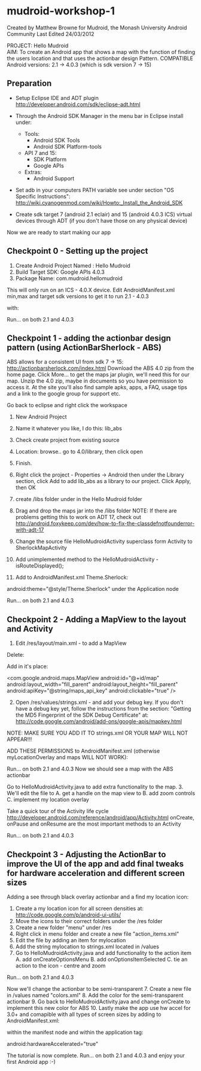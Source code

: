 mudroid-workshop-1
==================
Created by Matthew Browne for Mudroid, the Monash University Android Community
Last Edited 24/03/2012 


PROJECT: Hello Mudroid								
AIM: To create an Android app that shows a map with the function of finding the users location and that uses the actionbar design Pattern.
COMPATIBLE Android versions: 2.1 -> 4.0.3 (which is sdk version 7 -> 15)

Preparation
-----------
- Setup Eclipse IDE and ADT plugin http://developer.android.com/sdk/eclipse-adt.html
- Through the Android SDK Manager in the menu bar in Eclipse install under:
	- Tools:
		- Android SDK Tools
		- Android SDK Platform-tools
	- API 7 and 15:
	 	- SDK Platform
		- Google APIs
	- Extras:
		- Android Support
		
- Set adb in your computers PATH variable see under section "OS Specific Instructions": http://wiki.cyanogenmod.com/wiki/Howto:_Install_the_Android_SDK
- Create sdk target 7 (android 2.1 eclair) and 15 (android 4.0.3 ICS) virtual devices through ADT (if you don't have those on any physical device)

Now we are ready to start making our app

Checkpoint 0 - Setting up the project
-------------------------------------
1. Create Android Project Named : 	Hello Mudroid
2. Build Target SDK: 				Google APIs 4.0.3
3. Package Name:					com.mudroid.hellomudroid

This will only run on an ICS - 4.0.X device.
Edit AndroidManifest.xml min,max and target sdk versions to get it to run 2.1 - 4.0.3

with:

<uses-sdk
    android:maxSdkVersion="15"
    android:minSdkVersion="7"
    android:targetSdkVersion="15" />

Run... on both 2.1 and 4.0.3

Checkpoint 1 - adding the actionbar design pattern (using ActionBarSherlock - ABS)
----------------------------------------------------------------------------------
ABS allows for a consistent UI from sdk 7 -> 15:
http://actionbarsherlock.com/index.html
Download the ABS 4.0 zip from the home page. 
Click More... to get the maps jar plugin, we'll need this for our map.
Unzip the 4.0 zip, maybe in documents so you have permission to access it.
At the site you'll also find sample apks, apps, a FAQ, usage tips and a link to the google group for support etc.

Go back to eclipse and right click the workspace
1. New Android Project
2. Name it whatever you like, I do this: lib_abs
3. Check create project from existing source
4. Location: browse.. go to 4.0/library, then click open
5. Finish.

6. Right click the project - Properties -> Android then under the Library section, click  Add to add lib_abs as a library to our project. Click Apply, then OK
7. create /libs folder under in the Hello Mudroid folder
8. Drag and drop the maps jar into the /libs folder
	NOTE: If there are problems getting this to work on ADT 17, check out
	http://android.foxykeep.com/dev/how-to-fix-the-classdefnotfounderror-with-adt-17
9. Change the source file HelloMudroidActivity superclass form Activity to SherlockMapActivity
10. Add unimplemented method to the HelloMudroidActivity - isRouteDisplayed();
11. Add to AndroidManifest.xml Theme.Sherlock:

android:theme="@style/Theme.Sherlock" under the Application node

Run... on both 2.1 and 4.0.3

Checkpoint 2 - Adding a MapView to the layout and Activity
----------------------------------------------------------
1. Edit /res/layout/main.xml - to add a MapView

Delete:

<TextView
    android:layout_width="fill_parent"
    android:layout_height="wrap_content"
    android:text="@string/hello" />

Add in it's place:

<com.google.android.maps.MapView
    android:id="@+id/map"
    android:layout_width="fill_parent"
    android:layout_height="fill_parent"
    android:apiKey="@string/maps_api_key"
    android:clickable="true" />

2. Open /res/values/strings.xml - and add your debug key.
	If you don't have a debug key yet, follow the instructions from the section:
	"Getting the MD5 Fingerprint of the SDK Debug Certificate" at:
	http://code.google.com/android/add-ons/google-apis/mapkey.html
	
NOTE: MAKE SURE YOU ADD IT TO strings.xml OR YOUR MAP WILL NOT APPEAR!!!

ADD THESE PERMISSIONS to AndroidManifest.xml (otherwise myLocationOverlay and maps WILL NOT WORK):

<uses-permission android:name="android.permission.ACCESS_COARSE_LOCATION" />
<uses-permission android:name="android.permission.ACCESS_FINE_LOCATION" />
<uses-permission android:name="android.permission.INTERNET" />

Run... on both 2.1 and 4.0.3
Now we should see a map with the ABS actionbar

Go to HelloMudroidActivity.java to add extra functionality to the map.
3. We'll edit the file to
	A. get a handle on the map view to
	B. add zoom controls
	C. implement my location overlay

Take a quick tour of the Activity life cycle
http://developer.android.com/reference/android/app/Activity.html
onCreate, onPause and onResume are the most important methods to an Activity

Run... on both 2.1 and 4.0.3

Checkpoint 3 - Adjusting the ActionBar to improve the UI of the app and add final tweaks for hardware acceleration and different screen sizes
---------------------------------------------------------------------------------------------------------------------------------------------
Adding a see through black overlay actionbar and a find my location icon:
1. Create a my location icon for all screen densities at:
http://code.google.com/p/android-ui-utils/
2. Move the icons to their correct folders under the /res folder
3. Create a new folder "menu" under /res
4. Right click in menu folder and create a new file "action_items.xml"
5. Edit the file by adding an item for mylocation
5. Add the string mylocation to strings.xml located in /values
6. Go to HelloMudroidActivity.java and add functionality to the action item
	A. add onCreateOptionsMenu
	B. add onOptionsItemSelected
	C. tie an action to the icon - centre and zoom

Run... on both 2.1 and 4.0.3

Now we'll change the actionbar to be semi-transparent
7. Create a new file in /values named "colors.xml"
8. Add the color for the semi-transparent actionbar
9. Go back to HelloMudroidActivity.java and change onCreate to implement this new color for ABS
10. Lastly make the app use hw accel for 3.0+ and comapible with all types of screen sizes
by adding to AndroidManifest.xml:

<supports-screens
    android:anyDensity="true"
    android:largeScreens="true"
    android:normalScreens="true"
    android:smallScreens="true"
    android:xlargeScreens="true" />

within the manifest node
and within the application tag:

android:hardwareAccelerated="true"

The tutorial is now complete.
Run... on both 2.1 and 4.0.3 and enjoy your first Android app :-)
